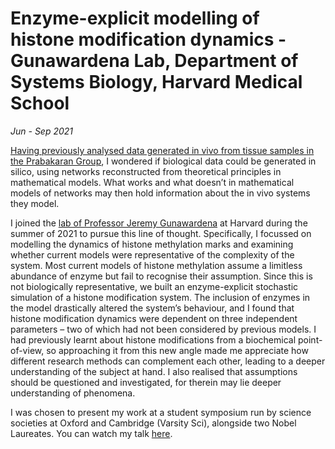 # Enzyme-explicit modelling of histone modification dynamics - Gunawardena Lab, Department of Systems Biology, Harvard Medical School
_Jun - Sep 2021_

[Having previously analysed data generated in vivo from tissue samples in the Prabakaran Group](https://krishnaxamin.github.io/scientific_research/prabakaran_2020), I wondered if biological data could be generated in silico, using networks reconstructed from theoretical principles in mathematical models. What works and what doesn’t in mathematical models of networks may then hold information about the in vivo systems they model. 

I joined the [lab of Professor Jeremy Gunawardena](https://vcp.med.harvard.edu/) at Harvard during the summer of 2021 to pursue this line of thought. Specifically, I focussed on modelling the dynamics of histone methylation marks and examining whether current models were representative of the complexity of the system. Most current models of histone methylation assume a limitless abundance of enzyme but fail to recognise their assumption. Since this is not biologically representative, we built an enzyme-explicit stochastic simulation of a histone modification system. The inclusion of enzymes in the model drastically altered the system’s behaviour, and I found that histone modification dynamics were dependent on three independent parameters – two of which had not been considered by previous models. I had previously learnt about histone modifications from a biochemical point-of-view, so approaching it from this new angle made me appreciate how different research methods can complement each other, leading to a deeper understanding of the subject at hand. I also realised that assumptions should be questioned and investigated, for therein may lie deeper understanding of phenomena. 

I was chosen to present my work at a student symposium run by science societies at Oxford and Cambridge (Varsity Sci), alongside two Nobel Laureates. You can watch my talk [here](https://youtu.be/eeV7FAEU2aY?t=3925).

